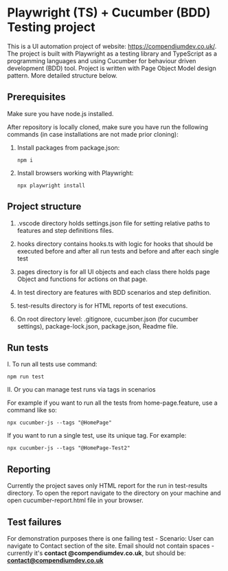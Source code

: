 # Playwright (TS) + Cucumber (BDD) Testing project

This is a UI automation project of website: https://compendiumdev.co.uk/. The project is built with Playwright as a testing library and TypeScript as a programming languages and using Cucumber for behaviour driven development (BDD) tool. Project is written with Page Object Model design pattern. More detailed structure below. 

## Prerequisites

Make sure you have node.js installed.

After repository is locally cloned, make sure you have run the following commands (in case installations are not made prior cloning):

1. Install packages from package.json: 

    ```console
    npm i
    ```

2. Install browsers working with Playwright: 

    ```console
    npx playwright install
    ```

## Project structure

1. .vscode directory holds settings.json file for setting relative paths to features and step definitions files.

2. hooks directory contains hooks.ts with logic for hooks that should be executed before and after all run tests and before and after each single test

3. pages directory is for all UI objects and each class there holds page Object and functions for actions on that page.

4. In test directory are features with BDD scenarios and step definition.

5. test-results directory is for HTML reports of test executions.

6. On root directory level: .gitignore, cucumber.json (for cucumber settings), package-lock.json, package.json, Readme file.

## Run tests

I. To run all tests use command:

    npm run test

II. Or you can manage test runs via tags in scenarios

For example if you want to run all the tests from home-page.feature, use a command like so:

    npx cucumber-js --tags "@HomePage"

If you want to run a single test, use its unique tag. For example: 

    npx cucumber-js --tags "@HomePage-Test2"
   

## Reporting

Currently the project saves only HTML report for the run in test-results directory. To open the report navigate to the directory on your machine and open cucumber-report.html file in your browser.

## Test failures

For demonstration purposes there is one failing test - Scenario: User can navigate to Contact section of the site. Email should not contain spaces - currently it's **contact @compendiumdev.co.uk**, but should be: **contact@compendiumdev.co.uk**



